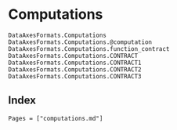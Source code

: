 # Computations

```@docs
DataAxesFormats.Computations
DataAxesFormats.Computations.@computation
DataAxesFormats.Computations.function_contract
DataAxesFormats.Computations.CONTRACT
DataAxesFormats.Computations.CONTRACT1
DataAxesFormats.Computations.CONTRACT2
DataAxesFormats.Computations.CONTRACT3
```

## Index

```@index
Pages = ["computations.md"]
```
